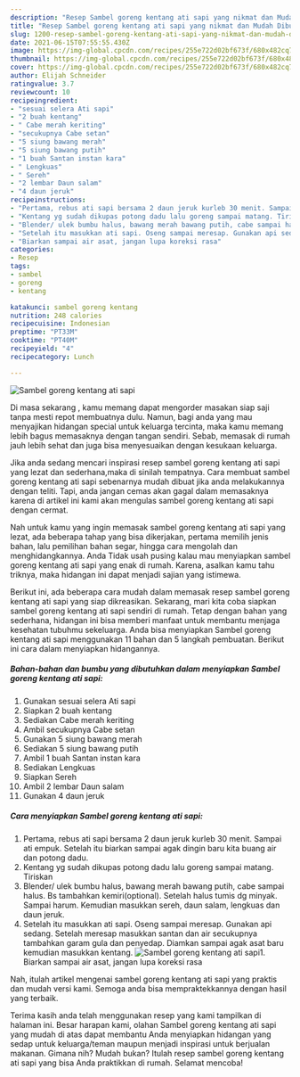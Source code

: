 ```yaml
---
description: "Resep Sambel goreng kentang ati sapi yang nikmat dan Mudah Dibuat"
title: "Resep Sambel goreng kentang ati sapi yang nikmat dan Mudah Dibuat"
slug: 1200-resep-sambel-goreng-kentang-ati-sapi-yang-nikmat-dan-mudah-dibuat
date: 2021-06-15T07:55:55.430Z
image: https://img-global.cpcdn.com/recipes/255e722d02bf673f/680x482cq70/sambel-goreng-kentang-ati-sapi-foto-resep-utama.jpg
thumbnail: https://img-global.cpcdn.com/recipes/255e722d02bf673f/680x482cq70/sambel-goreng-kentang-ati-sapi-foto-resep-utama.jpg
cover: https://img-global.cpcdn.com/recipes/255e722d02bf673f/680x482cq70/sambel-goreng-kentang-ati-sapi-foto-resep-utama.jpg
author: Elijah Schneider
ratingvalue: 3.7
reviewcount: 10
recipeingredient:
- "sesuai selera Ati sapi"
- "2 buah kentang"
- " Cabe merah keriting"
- "secukupnya Cabe setan"
- "5 siung bawang merah"
- "5 siung bawang putih"
- "1 buah Santan instan kara"
- " Lengkuas"
- " Sereh"
- "2 lembar Daun salam"
- "4 daun jeruk"
recipeinstructions:
- "Pertama, rebus ati sapi bersama 2 daun jeruk kurleb 30 menit. Sampai ati empuk. Setelah itu biarkan sampai agak dingin baru kita buang air dan potong dadu."
- "Kentang yg sudah dikupas potong dadu lalu goreng sampai matang. Tiriskan"
- "Blender/ ulek bumbu halus, bawang merah bawang putih, cabe sampai halus. Bs tambahkan kemiri(optional). Setelah halus tumis dg minyak. Sampai harum. Kemudian masukkan sereh, daun salam, lengkuas dan daun jeruk."
- "Setelah itu masukkan ati sapi. Oseng sampai meresap. Gunakan api sedang. Setelah meresap masukkan santan dan air secukupnya tambahkan garam gula dan penyedap. Diamkan sampai agak asat baru kemudian masukkan kentang."
- "Biarkan sampai air asat, jangan lupa koreksi rasa"
categories:
- Resep
tags:
- sambel
- goreng
- kentang

katakunci: sambel goreng kentang 
nutrition: 248 calories
recipecuisine: Indonesian
preptime: "PT33M"
cooktime: "PT40M"
recipeyield: "4"
recipecategory: Lunch

---
```



![Sambel goreng kentang ati sapi](https://img-global.cpcdn.com/recipes/255e722d02bf673f/680x482cq70/sambel-goreng-kentang-ati-sapi-foto-resep-utama.jpg)

Di masa  sekarang , kamu memang dapat mengorder masakan siap saji tanpa mesti repot membuatnya dulu. Namun, bagi anda yang mau menyajikan hidangan special untuk keluarga tercinta, maka kamu memang lebih bagus memasaknya dengan tangan sendiri. Sebab, memasak di rumah jauh lebih sehat dan juga bisa menyesuaikan dengan kesukaan keluarga.

Jika anda sedang mencari inspirasi resep sambel goreng kentang ati sapi yang lezat dan sederhana,maka di sinilah tempatnya. Cara membuat sambel goreng kentang ati sapi  sebenarnya mudah dibuat jika anda melakukannya dengan teliti. Tapi, anda jangan cemas akan gagal dalam memasaknya 
karena di artikel ini kami akan mengulas sambel goreng kentang ati sapi dengan cermat.  



Nah untuk kamu yang ingin memasak sambel goreng kentang ati sapi yang lezat, ada beberapa tahap yang bisa dikerjakan, pertama memilih jenis bahan, lalu pemilihan bahan segar, hingga cara mengolah dan menghidangkannya. Anda Tidak usah pusing kalau mau menyiapkan sambel goreng kentang ati sapi yang enak di rumah. Karena, asalkan kamu  tahu triknya, maka hidangan ini dapat menjadi sajian yang istimewa.

Berikut ini, ada beberapa cara mudah dalam memasak resep sambel goreng kentang ati sapi yang siap dikreasikan. Sekarang, mari kita coba siapkan sambel goreng kentang ati sapi sendiri di rumah. Tetap dengan bahan yang sederhana, hidangan ini bisa memberi manfaat untuk membantu menjaga kesehatan tubuhmu sekeluarga. Anda bisa menyiapkan Sambel goreng kentang ati sapi menggunakan 11 bahan dan 5 langkah pembuatan. Berikut ini cara dalam menyiapkan hidangannya.

<!--inarticleads1-->

##### Bahan-bahan dan bumbu yang dibutuhkan dalam menyiapkan Sambel goreng kentang ati sapi:

1. Gunakan sesuai selera Ati sapi
1. Siapkan 2 buah kentang
1. Sediakan  Cabe merah keriting
1. Ambil secukupnya Cabe setan
1. Gunakan 5 siung bawang merah
1. Sediakan 5 siung bawang putih
1. Ambil 1 buah Santan instan kara
1. Sediakan  Lengkuas
1. Siapkan  Sereh
1. Ambil 2 lembar Daun salam
1. Gunakan 4 daun jeruk




<!--inarticleads2-->

##### Cara menyiapkan Sambel goreng kentang ati sapi:

1. Pertama, rebus ati sapi bersama 2 daun jeruk kurleb 30 menit. Sampai ati empuk. Setelah itu biarkan sampai agak dingin baru kita buang air dan potong dadu.
1. Kentang yg sudah dikupas potong dadu lalu goreng sampai matang. Tiriskan
1. Blender/ ulek bumbu halus, bawang merah bawang putih, cabe sampai halus. Bs tambahkan kemiri(optional). Setelah halus tumis dg minyak. Sampai harum. Kemudian masukkan sereh, daun salam, lengkuas dan daun jeruk.
1. Setelah itu masukkan ati sapi. Oseng sampai meresap. Gunakan api sedang. Setelah meresap masukkan santan dan air secukupnya tambahkan garam gula dan penyedap. Diamkan sampai agak asat baru kemudian masukkan kentang.
<img src="//assets-global.cpcdn.com/assets/icons/button_play-2c75c40dde080a61004c1f40b05d8f140eaff45d7e9e6481dc71c63d2e7c4909.png" alt="Sambel goreng kentang ati sapi">1. Biarkan sampai air asat, jangan lupa koreksi rasa




Nah, itulah artikel mengenai  sambel goreng kentang ati sapi  yang praktis dan mudah versi kami. Semoga anda bisa mempraktekkannya dengan hasil yang terbaik. 

Terima kasih anda telah menggunakan resep yang kami tampilkan di halaman ini. Besar harapan kami, olahan  Sambel goreng kentang ati sapi yang mudah di atas dapat membantu Anda menyiapkan hidangan yang sedap untuk keluarga/teman maupun menjadi inspirasi untuk berjualan makanan. Gimana nih? Mudah bukan? Itulah resep sambel goreng kentang ati sapi yang bisa Anda praktikkan di rumah. Selamat mencoba!

